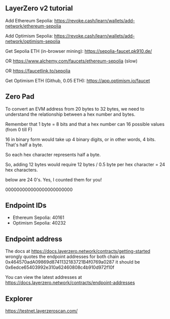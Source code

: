 ## LayerZero v2 tutorial

Add Ethereum Sepolia: https://revoke.cash/learn/wallets/add-network/ethereum-sepolia

Add Optimism Sepolia: https://revoke.cash/learn/wallets/add-network/optimism-sepolia


Get Sepolia ETH (in-browser mining): https://sepolia-faucet.pk910.de/

OR https://www.alchemy.com/faucets/ethereum-sepolia (slow)

OR https://faucetlink.to/sepolia

Get Optimism ETH (Github, 0.05 ETH): https://app.optimism.io/faucet


## Zero Pad

To convert an EVM address from 20 bytes to 32 bytes, we need to understand the relationship between a hex number and bytes.

Remember that 1 byte = 8 bits and that a hex number can 16 possible values (from 0 till F)

16 in binary form would take up 4 binary digits, or in other words, 4 bits. That's half a byte.

So each hex character represents half a byte.

So, adding 12 bytes would require 12 bytes / 0.5 byte per hex character = 24 hex characters.

below are 24 0's. Yes, I counted them for you!

000000000000000000000000 

## Endpoint IDs

* Ethereum Sepolia: 40161
* Optimism Sepolia: 40232

## Endpoint address

The docs at https://docs.layerzero.network/contracts/getting-started wrongly quotes the endpoint addresses for both chain as 0x464570adA09869d8741132183721B4f0769a0287
it should be 0x6edce65403992e310a62460808c4b910d972f10f

You can view the latest addresses at https://docs.layerzero.network/contracts/endpoint-addresses

## Explorer

https://testnet.layerzeroscan.com/
